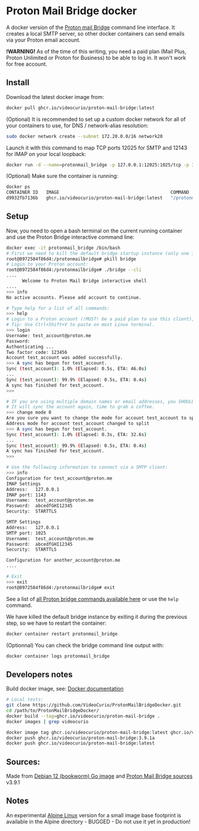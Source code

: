 # Proton Mail Bridge docker

A docker version of the [Proton mail Bridge](https://proton.me/mail/bridge) command line interface. It creates a local SMTP server, so other docker containers can send emails via your Proton email account.

__!WARNING!__ As of the time of this writing, you need a paid plan (Mail Plus, Proton Unlimited or Proton for Business) to be able to log in. It won't work for free account.

## Install

Download the latest docker image from:
```bash
docker pull ghcr.io/videocurio/proton-mail-bridge:latest
```
(Optional) It is recommended to set up a custom docker network for all of your containers to use, for DNS / network-alias resolution:
```bash
sudo docker network create --subnet 172.20.0.0/16 network20
```

Launch it with this command to map TCP ports 12025 for SMTP and 12143 for IMAP on your local loopback:
```bash
docker run -d --name=protonmail_bridge -p 127.0.0.1:12025:1025/tcp -p 127.0.0.1:12143:1143/tcp --network network20 --restart=unless-stopped ghcr.io/videocurio/proton-mail-bridge:latest
```

(Optional) Make sure the container is running:
```bash
docker ps
CONTAINER ID   IMAGE                                          COMMAND                  CREATED              STATUS              PORTS                                                  NAMES
d9932fb7136b   ghcr.io/videocurio/proton-mail-bridge:latest   "/protonmailbridge/e…"   About a minute ago   Up About a minute   127.0.0.1:12025->1025/tcp, 127.0.0.1:12143->1143/tcp   protonmail_bridge
```

## Setup

Now, you need to open a bash terminal on the current running container and use the Proton Bridge interactive command line:
```bash
docker exec -it protonmail_bridge /bin/bash
# First we need to kill the default bridge startup instance (only one instance of bridge can run at the same time)
root@8972584f86d4:/protonmailbridge# pkill bridge
# Login to your Proton account:
root@8972584f86d4:/protonmailbridge# ./bridge --cli
....
      Welcome to Proton Mail Bridge interactive shell
....
>>> info
No active accounts. Please add account to continue.

# Type help for a list of all commands:
>>> help
# Login to a Proton account (!MUST! be a paid plan to use this client), follow the instructions on screen:
# Tip: Use Ctrl+Shift+V to paste on most Linux terminal.
>>> login
Username: test_account@proton.me
Password: 
Authenticating ...
Two factor code: 123456
Account test_account was added successfully.
>>> A sync has begun for test_account.
Sync (test_account): 1.0% (Elapsed: 0.5s, ETA: 46.0s)
...
Sync (test_account): 99.9% (Elapsed: 0.5s, ETA: 0.4s)
A sync has finished for test_account.
>>>

# IF you are using multiple domain names or email addresses, you SHOULD switch to split address mode (it will set credentials for each address):
# It will sync the account again, time to grab a coffee.
>>> change mode 0
Are you sure you want to change the mode for account test_account to split? yes/no: yes
Address mode for account test_account changed to split
>>> A sync has begun for test_account.
Sync (test_account): 1.0% (Elapsed: 0.3s, ETA: 32.6s)
...
Sync (test_account): 99.9% (Elapsed: 0.5s, ETA: 0.4s)
A sync has finished for test_account.
>>>

# Use the following information to connect via a SMTP client:
>>> info
Configuration for test_account@proton.me
IMAP Settings
Address:   127.0.0.1
IMAP port: 1143
Username:  test_account@proton.me
Password:  abcedfGHI12345
Security:  STARTTLS

SMTP Settings
Address:   127.0.0.1
SMTP port: 1025
Username:  test_account@proton.me
Password:  abcedfGHI12345
Security:  STARTTLS

Configuration for another_account@proton.me
....

# Exit
>>> exit
root@8972584f86d4:/protonmailbridge# exit
```
See a list of [all Proton bridge commands available here](https://proton.me/support/bridge-cli-guide) or use the `help` command.

We have killed the default bridge instance by exiting it during the previous step, so we have to restart the container:
```bash
docker container restart protonmail_bridge
```

(Optionnal) You can check the bridge command line output with:
```bash
docker container logs protonmail_bridge
```

## Developers notes

Build docker image, see: [Docker documentation](https://docs.docker.com/language/python/containerize/)
```bash
# Local tests:
git clone https://github.com/VideoCurio/ProtonMailBridgeDocker.git
cd /path/to/ProtonMailBridgeDocker/
docker build --tag=ghcr.io/videocurio/proton-mail-bridge .
docker images | grep videocurio

docker image tag ghcr.io/videocurio/proton-mail-bridge:latest ghcr.io/videocurio/proton-mail-bridge:3.9.1a
docker push ghcr.io/videocurio/proton-mail-bridge:3.9.1a
docker push ghcr.io/videocurio/proton-mail-bridge:latest
```

## Sources:

Made from [Debian 12 (bookworm) Go image](https://hub.docker.com/_/golang/) and [Proton Mail Bridge sources](https://github.com/ProtonMail/proton-bridge/tree/master) v3.9.1

## Notes

An experimental [Alpine Linux](https://www.alpinelinux.org/) version for a small image base footprint is available in the Alpine directory - BUGGED - Do not use it yet in production!